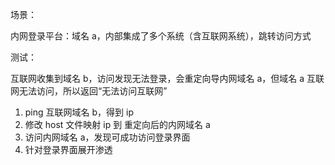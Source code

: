 场景：

内网登录平台：域名 a，内部集成了多个系统（含互联网系统），跳转访问方式



测试：

互联网收集到域名 b，访问发现无法登录，会重定向导内网域名 a，但域名 a 互联网无法访问，所以返回“无法访问互联网”



1. ping 互联网域名 b，得到 ip
2. 修改 host 文件映射 ip 到 重定向后的内网域名 a
3. 访问内网域名 a，发现可成功访问登录界面
4. 针对登录界面展开渗透